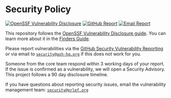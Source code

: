 # Security Policy

[![OpenSSF Vulnerability Disclosure](https://img.shields.io/badge/OpenSSF-Vulnerability_Disclosure-green)](https://github.com/ossf/oss-vulnerability-guide/blob/main/finder-guide.md)
[![GitHub Report](https://img.shields.io/badge/GitHub-Security_Advisories-blue)](https://github.com/ash-project/ash/security/advisories/new)
[![Email Report](https://img.shields.io/badge/Email-security%40ash--hq.org-blue)](mailto:security@ash-hq.org)

This repository follows the [OpenSSF Vulnerability Disclosure guide](https://github.com/ossf/oss-vulnerability-guide/tree/main). You can learn more about it in the [Finders Guide](https://github.com/ossf/oss-vulnerability-guide/blob/main/finder-guide.md).

Please report vulnerabilities via the [GitHub Security Vulnerability Reporting](https://github.com/ash-project/ash/security/advisories/new)
or via email to [`security@ash-hq.org`](mailto:security@ash-hq.org) if this does not work for you.

Someone from the core team respond within 3 working days of your
report. If the issue is confirmed as a vulnerability, we will open a Security
Advisory. This project follows a 90 day disclosure timeline.

If you have questions about reporting security issues, email the vulnerability
management team: [`security@erlef.org`](mailto:security@erlef.org)
